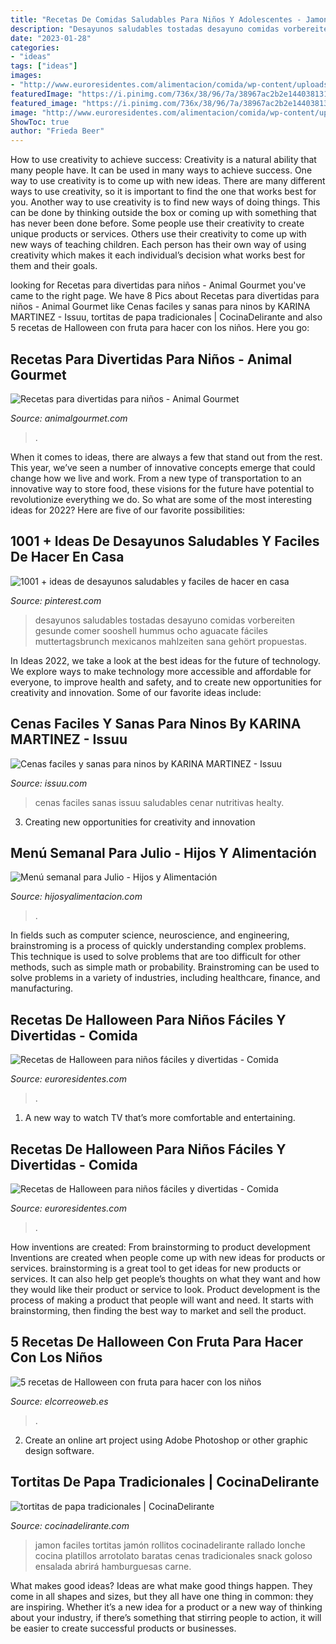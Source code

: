 ```yaml
---
title: "Recetas De Comidas Saludables Para Niños Y Adolescentes - Jamon Faciles Tortitas Jamón Rollitos Cocinadelirante Rallado Lonche Cocina Platillos Arrotolato Baratas Cenas Tradicionales Snack Goloso Ensalada Abrirá Hamburguesas Carne"
description: "Desayunos saludables tostadas desayuno comidas vorbereiten gesunde comer sooshell hummus ocho aguacate fáciles muttertagsbrunch mexicanos mahlzeiten sana gehört propuestas"
date: "2023-01-28"
categories:
- "ideas"
tags: ["ideas"]
images:
- "http://www.euroresidentes.com/alimentacion/comida/wp-content/uploads/sites/3/2016/10/recetas-saludables-halloween-pimientos.jpg"
featuredImage: "https://i.pinimg.com/736x/38/96/7a/38967ac2b2e144038131d3becff89b36.jpg"
featured_image: "https://i.pinimg.com/736x/38/96/7a/38967ac2b2e144038131d3becff89b36.jpg"
image: "http://www.euroresidentes.com/alimentacion/comida/wp-content/uploads/sites/3/2016/10/recetas-saludables-halloween-pimientos.jpg"
ShowToc: true
author: "Frieda Beer"
---
```



How to use creativity to achieve success:
Creativity is a natural ability that many people have. It can be used in many ways to achieve success. One way to use creativity is to come up with new ideas. There are many different ways to use creativity, so it is important to find the one that works best for you. Another way to use creativity is to find new ways of doing things. This can be done by thinking outside the box or coming up with something that has never been done before. Some people use their creativity to create unique products or services. Others use their creativity to come up with new ways of teaching children. Each person has their own way of using creativity which makes it each individual’s decision what works best for them and their goals.

	

		
looking for Recetas para divertidas para niños - Animal Gourmet you've came to the right page. We have 8 Pics about Recetas para divertidas para niños - Animal Gourmet like Cenas faciles y sanas para ninos by KARINA MARTINEZ - Issuu, tortitas de papa tradicionales | CocinaDelirante and also 5 recetas de Halloween con fruta para hacer con los niños. Here you go:
		
    
## Recetas Para Divertidas Para Niños - Animal Gourmet

<img loading=lazy src="https://animalgourmet.com/wp-content/uploads/2013/08/cenasOK.jpg" onerror="this.onerror=null;this.src='https://tse1.mm.bing.net/th?id=OIP.e73NA6TZmX2GYsKlVjV5pgHaDt&amp;pid=15.1';" alt="Recetas para divertidas para niños - Animal Gourmet">

_Source: animalgourmet.com_

>. 

	

When it comes to ideas, there are always a few that stand out from the rest. This year, we’ve seen a number of innovative concepts emerge that could change how we live and work. From a new type of transportation to an innovative way to store food, these visions for the future have potential to revolutionize everything we do. So what are some of the most interesting ideas for 2022? Here are five of our favorite possibilities:

    
## 1001 + Ideas De Desayunos Saludables Y Faciles De Hacer En Casa

<img loading=lazy src="https://i.pinimg.com/736x/38/96/7a/38967ac2b2e144038131d3becff89b36.jpg" onerror="this.onerror=null;this.src='https://tse1.mm.bing.net/th?id=OIP.tGffUKK19HCn5oBQdZ7p7AHaLH&amp;pid=15.1';" alt="1001 + ideas de desayunos saludables y faciles de hacer en casa">

_Source: pinterest.com_

>desayunos saludables tostadas desayuno comidas vorbereiten gesunde comer sooshell hummus ocho aguacate fáciles muttertagsbrunch mexicanos mahlzeiten sana gehört propuestas. 

	

In Ideas 2022, we take a look at the best ideas for the future of technology. We explore ways to make technology more accessible and affordable for everyone, to improve health and safety, and to create new opportunities for creativity and innovation. Some of our favorite ideas include: 

    
## Cenas Faciles Y Sanas Para Ninos By KARINA MARTINEZ - Issuu

<img loading=lazy src="https://image.isu.pub/150511201044-bf846b97db6c75d490c4ba230471266a/jpg/page_1.jpg" onerror="this.onerror=null;this.src='https://tse2.mm.bing.net/th?id=OIP.d-BjT8CqGvLFCqxidqNVuQHaKe&amp;pid=15.1';" alt="Cenas faciles y sanas para ninos by KARINA MARTINEZ - Issuu">

_Source: issuu.com_

>cenas faciles sanas issuu saludables cenar nutritivas healty. 

	

3. Creating new opportunities for creativity and innovation 

    
## Menú Semanal Para Julio - Hijos Y Alimentación

<img loading=lazy src="https://i1.wp.com/www.hijosyalimentacion.com/wp-content/uploads/2014/06/Menu-semanal-para-Julio.png?fit=870%2C595&amp;ssl=1" onerror="this.onerror=null;this.src='https://tse3.mm.bing.net/th?id=OIP.qdQungQ4M8LAzwCuRzhD4wHaFE&amp;pid=15.1';" alt="Menú semanal para Julio - Hijos y Alimentación">

_Source: hijosyalimentacion.com_

>. 

	

In fields such as computer science, neuroscience, and engineering, brainstroming is a process of quickly understanding complex problems. This technique is used to solve problems that are too difficult for other methods, such as simple math or probability. Brainstroming can be used to solve problems in a variety of industries, including healthcare, finance, and manufacturing.

    
## Recetas De Halloween Para Niños Fáciles Y Divertidas - Comida

<img loading=lazy src="http://www.euroresidentes.com/alimentacion/comida/wp-content/uploads/sites/3/2016/10/recetas-saludables-halloween-pimientos.jpg" onerror="this.onerror=null;this.src='https://tse4.mm.bing.net/th?id=OIP.Xn4w-nV8bQuVpxoTWd235QHaE8&amp;pid=15.1';" alt="Recetas de Halloween para niños fáciles y divertidas - Comida">

_Source: euroresidentes.com_

>. 

	

1. A new way to watch TV that’s more comfortable and entertaining.

    
## Recetas De Halloween Para Niños Fáciles Y Divertidas - Comida

<img loading=lazy src="http://www.euroresidentes.com/alimentacion/comida/wp-content/uploads/sites/3/2016/10/recetas-fruta-halloween.jpg" onerror="this.onerror=null;this.src='https://tse2.mm.bing.net/th?id=OIP.wJqwTRBoiNq-25wN4BdxrgHaLH&amp;pid=15.1';" alt="Recetas de Halloween para niños fáciles y divertidas - Comida">

_Source: euroresidentes.com_

>. 

	

How inventions are created: From brainstorming to product development
Inventions are created when people come up with new ideas for products or services. brainstorming is a great tool to get ideas for new products or services. It can also help get people’s thoughts on what they want and how they would like their product or service to look. Product development is the process of making a product that people will want and need. It starts with brainstorming, then finding the best way to market and sell the product.

    
## 5 Recetas De Halloween Con Fruta Para Hacer Con Los Niños

<img loading=lazy src="https://elcorreoweb.es/binrepository/600x355/0c21/600d314/down-center/10703/VGFW/postres-halloween_20524287_20201030215556.jpg" onerror="this.onerror=null;this.src='https://tse3.mm.bing.net/th?id=OIP.YHHvynBvHnFP6-5sPb1iMwHaD4&amp;pid=15.1';" alt="5 recetas de Halloween con fruta para hacer con los niños">

_Source: elcorreoweb.es_

>. 

	

2. Create an online art project using Adobe Photoshop or other graphic design software.

    
## Tortitas De Papa Tradicionales | CocinaDelirante

<img loading=lazy src="http://cdn2.cocinadelirante.com/sites/default/files/styles/gallerie/public/rollitosdejamonyqueso_1_0.jpg" onerror="this.onerror=null;this.src='https://tse4.mm.bing.net/th?id=OIP.qejVUfFUqyVY3KRpONoeRgHaFj&amp;pid=15.1';" alt="tortitas de papa tradicionales | CocinaDelirante">

_Source: cocinadelirante.com_

>jamon faciles tortitas jamón rollitos cocinadelirante rallado lonche cocina platillos arrotolato baratas cenas tradicionales snack goloso ensalada abrirá hamburguesas carne. 

	

What makes good ideas?
Ideas are what make good things happen. They come in all shapes and sizes, but they all have one thing in common: they are inspiring. Whether it’s a new idea for a product or a new way of thinking about your industry, if there’s something that stirring people to action, it will be easier to create successful products or businesses.

